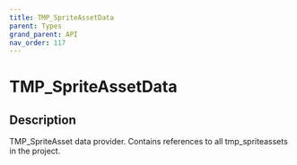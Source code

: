 ```yaml
---
title: TMP_SpriteAssetData
parent: Types
grand_parent: API
nav_order: 117
---
```


# TMP_SpriteAssetData

## Description

TMP_SpriteAsset data provider. Contains references to all tmp_spriteassets in the project.
